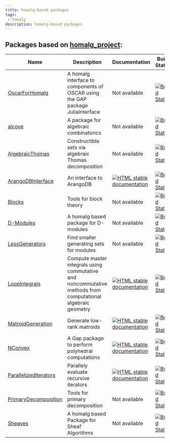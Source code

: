 ```yaml
---
title: homalg-based packages
tags:
 - homalg
description: homalg-based packages
---
```


<!-- BEGIN homalg_project USED_BY -->
## Packages based on [homalg_project](https://github.com/homalg-project/homalg_project):

| Name | Description | Documentation | Build Status | Code Coverage | Status |
| ---- | ----------- | ------------- | ------------ | ------------- | ------ |
| [OscarForHomalg](https://github.com/homalg-project/OscarForHomalg) | A homalg interface to components of OSCAR using the GAP package JuliaInterface | Not available | [![Build Status][tests-OscarForHomalg-img]][tests-OscarForHomalg-url] | [![Code Coverage][codecov-OscarForHomalg-img]][codecov-OscarForHomalg-url] | dev |
| [alcove](https://github.com/homalg-project/alcove) | A package for algebraic combinatorics | Not available | [![Build Status][tests-alcove-img]][tests-alcove-url] | [![Code Coverage][codecov-alcove-img]][codecov-alcove-url] | dev |
| [AlgebraicThomas](https://github.com/homalg-project/AlgebraicThomas) | Constructible sets via algebraic Thomas decomposition | Not available | [![Build Status][tests-AlgebraicThomas-img]][tests-AlgebraicThomas-url] | [![Code Coverage][codecov-AlgebraicThomas-img]][codecov-AlgebraicThomas-url] | accepted |
| [ArangoDBInterface](https://github.com/homalg-project/ArangoDBInterface) | An interface to ArangoDB | [![HTML stable documentation][docs-ArangoDBInterface-img]][docs-ArangoDBInterface-url] | [![Build Status][tests-ArangoDBInterface-img]][tests-ArangoDBInterface-url] | [![Code Coverage][codecov-ArangoDBInterface-img]][codecov-ArangoDBInterface-url] | dev |
| [Blocks](https://github.com/homalg-project/Blocks) | Tools for block theory | Not available | [![Build Status][tests-Blocks-img]][tests-Blocks-url] | [![Code Coverage][codecov-Blocks-img]][codecov-Blocks-url] | dev |
| [D-Modules](https://github.com/homalg-project/D-Modules) | A homalg based package for D-modules | Not available | [![Build Status][tests-D-Modules-img]][tests-D-Modules-url] | [![Code Coverage][codecov-D-Modules-img]][codecov-D-Modules-url] | accepted |
| [LessGenerators](https://github.com/homalg-project/LessGenerators) | Find smaller generating sets for modules | Not available | [![Build Status][tests-LessGenerators-img]][tests-LessGenerators-url] | [![Code Coverage][codecov-LessGenerators-img]][codecov-LessGenerators-url] | dev |
| [LoopIntegrals](https://github.com/homalg-project/LoopIntegrals) | Compute master integrals using commutative and noncommutative methods from computational algebraic geometry | [![HTML stable documentation][docs-LoopIntegrals-img]][docs-LoopIntegrals-url] | [![Build Status][tests-LoopIntegrals-img]][tests-LoopIntegrals-url] | [![Code Coverage][codecov-LoopIntegrals-img]][codecov-LoopIntegrals-url] | dev |
| [MatroidGeneration](https://github.com/homalg-project/MatroidGeneration) | Generate low-rank matroids | [![HTML stable documentation][docs-MatroidGeneration-img]][docs-MatroidGeneration-url] | [![Build Status][tests-MatroidGeneration-img]][tests-MatroidGeneration-url] | [![Code Coverage][codecov-MatroidGeneration-img]][codecov-MatroidGeneration-url] | dev |
| [NConvex](https://github.com/homalg-project/NConvex) | A Gap package to perform polyhedral computations | [![HTML stable documentation][docs-NConvex-img]][docs-NConvex-url] | [![Build Status][tests-NConvex-img]][tests-NConvex-url] | [![Code Coverage][codecov-NConvex-img]][codecov-NConvex-url] | deposited |
| [ParallelizedIterators](https://github.com/homalg-project/ParallelizedIterators) | Parallely evaluate recursive iterators | [![HTML stable documentation][docs-ParallelizedIterators-img]][docs-ParallelizedIterators-url] | [![Build Status][tests-ParallelizedIterators-img]][tests-ParallelizedIterators-url] | [![Code Coverage][codecov-ParallelizedIterators-img]][codecov-ParallelizedIterators-url] | dev |
| [PrimaryDecomposition](https://github.com/homalg-project/PrimaryDecomposition) | Tools for primary decomposition | Not available | [![Build Status][tests-PrimaryDecomposition-img]][tests-PrimaryDecomposition-url] | [![Code Coverage][codecov-PrimaryDecomposition-img]][codecov-PrimaryDecomposition-url] | dev |
| [Sheaves](https://github.com/homalg-project/Sheaves) | A homalg based Package for Sheaf Algorithms | Not available | [![Build Status][tests-Sheaves-img]][tests-Sheaves-url] | [![Code Coverage][codecov-Sheaves-img]][codecov-Sheaves-url] | accepted |

[tests-OscarForHomalg-img]: https://github.com/homalg-project/OscarForHomalg/workflows/Tests/badge.svg?branch=master
[tests-OscarForHomalg-url]: https://github.com/homalg-project/OscarForHomalg/actions?query=workflow%3ATests+branch%3Amaster

[codecov-OscarForHomalg-img]: https://codecov.io/gh/homalg-project/OscarForHomalg/branch/master/graph/badge.svg
[codecov-OscarForHomalg-url]: https://codecov.io/gh/homalg-project/OscarForHomalg

[tests-alcove-img]: https://github.com/homalg-project/alcove/workflows/Tests/badge.svg?branch=master
[tests-alcove-url]: https://github.com/homalg-project/alcove/actions?query=workflow%3ATests+branch%3Amaster

[codecov-alcove-img]: https://codecov.io/gh/homalg-project/alcove/branch/master/graph/badge.svg
[codecov-alcove-url]: https://codecov.io/gh/homalg-project/alcove

[tests-AlgebraicThomas-img]: https://github.com/homalg-project/AlgebraicThomas/workflows/Tests/badge.svg?branch=master
[tests-AlgebraicThomas-url]: https://github.com/homalg-project/AlgebraicThomas/actions?query=workflow%3ATests+branch%3Amaster

[codecov-AlgebraicThomas-img]: https://codecov.io/gh/homalg-project/AlgebraicThomas/branch/master/graph/badge.svg
[codecov-AlgebraicThomas-url]: https://codecov.io/gh/homalg-project/AlgebraicThomas

[docs-ArangoDBInterface-img]: https://img.shields.io/badge/HTML-stable-blue.svg
[docs-ArangoDBInterface-url]: https://homalg-project.github.io/ArangoDBInterface/doc/chap0_mj.html

[tests-ArangoDBInterface-img]: https://github.com/homalg-project/ArangoDBInterface/workflows/Tests/badge.svg?branch=master
[tests-ArangoDBInterface-url]: https://github.com/homalg-project/ArangoDBInterface/actions?query=workflow%3ATests+branch%3Amaster

[codecov-ArangoDBInterface-img]: https://codecov.io/gh/homalg-project/ArangoDBInterface/branch/master/graph/badge.svg
[codecov-ArangoDBInterface-url]: https://codecov.io/gh/homalg-project/ArangoDBInterface

[tests-Blocks-img]: https://github.com/homalg-project/Blocks/workflows/Tests/badge.svg?branch=master
[tests-Blocks-url]: https://github.com/homalg-project/Blocks/actions?query=workflow%3ATests+branch%3Amaster

[codecov-Blocks-img]: https://codecov.io/gh/homalg-project/Blocks/branch/master/graph/badge.svg
[codecov-Blocks-url]: https://codecov.io/gh/homalg-project/Blocks

[tests-D-Modules-img]: https://github.com/homalg-project/D-Modules/workflows/Tests/badge.svg?branch=master
[tests-D-Modules-url]: https://github.com/homalg-project/D-Modules/actions?query=workflow%3ATests+branch%3Amaster

[codecov-D-Modules-img]: https://codecov.io/gh/homalg-project/D-Modules/branch/master/graph/badge.svg
[codecov-D-Modules-url]: https://codecov.io/gh/homalg-project/D-Modules

[tests-LessGenerators-img]: https://github.com/homalg-project/LessGenerators/workflows/Tests/badge.svg?branch=master
[tests-LessGenerators-url]: https://github.com/homalg-project/LessGenerators/actions?query=workflow%3ATests+branch%3Amaster

[codecov-LessGenerators-img]: https://codecov.io/gh/homalg-project/LessGenerators/branch/master/graph/badge.svg
[codecov-LessGenerators-url]: https://codecov.io/gh/homalg-project/LessGenerators

[docs-LoopIntegrals-img]: https://img.shields.io/badge/HTML-stable-blue.svg
[docs-LoopIntegrals-url]: https://homalg-project.github.io/LoopIntegrals/doc/chap0_mj.html

[tests-LoopIntegrals-img]: https://github.com/homalg-project/LoopIntegrals/workflows/Tests/badge.svg?branch=master
[tests-LoopIntegrals-url]: https://github.com/homalg-project/LoopIntegrals/actions?query=workflow%3ATests+branch%3Amaster

[codecov-LoopIntegrals-img]: https://codecov.io/gh/homalg-project/LoopIntegrals/branch/master/graph/badge.svg
[codecov-LoopIntegrals-url]: https://codecov.io/gh/homalg-project/LoopIntegrals

[docs-MatroidGeneration-img]: https://img.shields.io/badge/HTML-stable-blue.svg
[docs-MatroidGeneration-url]: https://homalg-project.github.io/MatroidGeneration/doc/chap0_mj.html

[tests-MatroidGeneration-img]: https://github.com/homalg-project/MatroidGeneration/workflows/Tests/badge.svg?branch=master
[tests-MatroidGeneration-url]: https://github.com/homalg-project/MatroidGeneration/actions?query=workflow%3ATests+branch%3Amaster

[codecov-MatroidGeneration-img]: https://codecov.io/gh/homalg-project/MatroidGeneration/branch/master/graph/badge.svg
[codecov-MatroidGeneration-url]: https://codecov.io/gh/homalg-project/MatroidGeneration

[docs-NConvex-img]: https://img.shields.io/badge/HTML-stable-blue.svg
[docs-NConvex-url]: https://homalg-project.github.io/NConvex/doc/chap0_mj.html

[tests-NConvex-img]: https://github.com/homalg-project/NConvex/workflows/Tests/badge.svg?branch=master
[tests-NConvex-url]: https://github.com/homalg-project/NConvex/actions?query=workflow%3ATests+branch%3Amaster

[codecov-NConvex-img]: https://codecov.io/gh/homalg-project/NConvex/branch/master/graph/badge.svg
[codecov-NConvex-url]: https://codecov.io/gh/homalg-project/NConvex

[docs-ParallelizedIterators-img]: https://img.shields.io/badge/HTML-stable-blue.svg
[docs-ParallelizedIterators-url]: https://homalg-project.github.io/ParallelizedIterators/doc/chap0_mj.html

[tests-ParallelizedIterators-img]: https://github.com/homalg-project/ParallelizedIterators/workflows/Tests/badge.svg?branch=master
[tests-ParallelizedIterators-url]: https://github.com/homalg-project/ParallelizedIterators/actions?query=workflow%3ATests+branch%3Amaster

[codecov-ParallelizedIterators-img]: https://codecov.io/gh/homalg-project/ParallelizedIterators/branch/master/graph/badge.svg
[codecov-ParallelizedIterators-url]: https://codecov.io/gh/homalg-project/ParallelizedIterators

[tests-PrimaryDecomposition-img]: https://github.com/homalg-project/PrimaryDecomposition/workflows/Tests/badge.svg?branch=master
[tests-PrimaryDecomposition-url]: https://github.com/homalg-project/PrimaryDecomposition/actions?query=workflow%3ATests+branch%3Amaster

[codecov-PrimaryDecomposition-img]: https://codecov.io/gh/homalg-project/PrimaryDecomposition/branch/master/graph/badge.svg
[codecov-PrimaryDecomposition-url]: https://codecov.io/gh/homalg-project/PrimaryDecomposition

[tests-Sheaves-img]: https://github.com/homalg-project/Sheaves/workflows/Tests/badge.svg?branch=master
[tests-Sheaves-url]: https://github.com/homalg-project/Sheaves/actions?query=workflow%3ATests+branch%3Amaster

[codecov-Sheaves-img]: https://codecov.io/gh/homalg-project/Sheaves/branch/master/graph/badge.svg
[codecov-Sheaves-url]: https://codecov.io/gh/homalg-project/Sheaves

<!-- END homalg_project USED_BY -->
